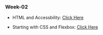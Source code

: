 ### Week-02

- HTML and Accessbility: [Click Here](https://app.eraser.io/workspace/aqaTC9ma4qmZ9CDuSriU)

- Starting with CSS and Flexbox: [Click Here](https://app.eraser.io/workspace/iZgXlFx51QbosAoxqrUQ)


